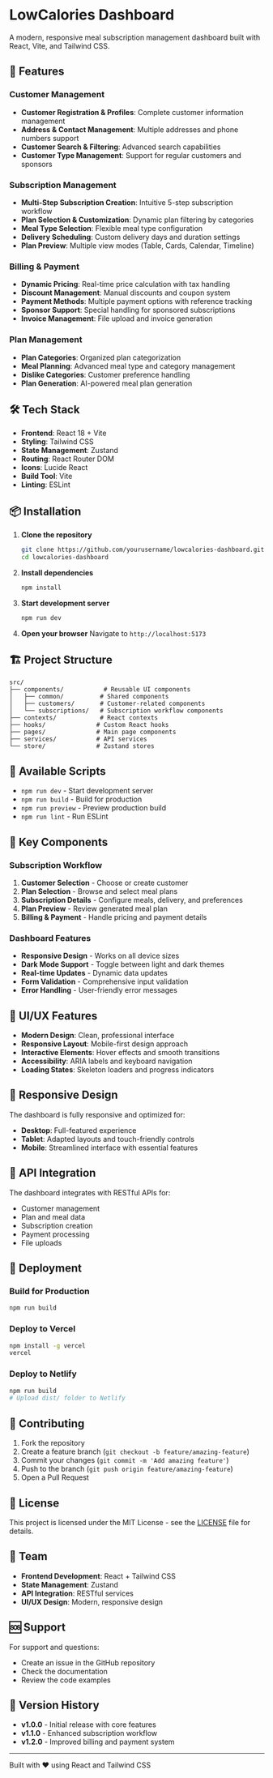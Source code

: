 # LowCalories Dashboard

A modern, responsive meal subscription management dashboard built with React, Vite, and Tailwind CSS.

## 🚀 Features

### Customer Management
- **Customer Registration & Profiles**: Complete customer information management
- **Address & Contact Management**: Multiple addresses and phone numbers support
- **Customer Search & Filtering**: Advanced search capabilities
- **Customer Type Management**: Support for regular customers and sponsors

### Subscription Management
- **Multi-Step Subscription Creation**: Intuitive 5-step subscription workflow
- **Plan Selection & Customization**: Dynamic plan filtering by categories
- **Meal Type Selection**: Flexible meal type configuration
- **Delivery Scheduling**: Custom delivery days and duration settings
- **Plan Preview**: Multiple view modes (Table, Cards, Calendar, Timeline)

### Billing & Payment
- **Dynamic Pricing**: Real-time price calculation with tax handling
- **Discount Management**: Manual discounts and coupon system
- **Payment Methods**: Multiple payment options with reference tracking
- **Sponsor Support**: Special handling for sponsored subscriptions
- **Invoice Management**: File upload and invoice generation

### Plan Management
- **Plan Categories**: Organized plan categorization
- **Meal Planning**: Advanced meal type and category management
- **Dislike Categories**: Customer preference handling
- **Plan Generation**: AI-powered meal plan generation

## 🛠 Tech Stack

- **Frontend**: React 18 + Vite
- **Styling**: Tailwind CSS
- **State Management**: Zustand
- **Routing**: React Router DOM
- **Icons**: Lucide React
- **Build Tool**: Vite
- **Linting**: ESLint

## 📦 Installation

1. **Clone the repository**
   ```bash
   git clone https://github.com/yourusername/lowcalories-dashboard.git
   cd lowcalories-dashboard
   ```

2. **Install dependencies**
   ```bash
   npm install
   ```

3. **Start development server**
   ```bash
   npm run dev
   ```

4. **Open your browser**
   Navigate to `http://localhost:5173`

## 🏗 Project Structure

```
src/
├── components/           # Reusable UI components
│   ├── common/          # Shared components
│   ├── customers/       # Customer-related components
│   └── subscriptions/   # Subscription workflow components
├── contexts/            # React contexts
├── hooks/              # Custom React hooks
├── pages/              # Main page components
├── services/           # API services
└── store/              # Zustand stores
```

## 🔧 Available Scripts

- `npm run dev` - Start development server
- `npm run build` - Build for production
- `npm run preview` - Preview production build
- `npm run lint` - Run ESLint

## 🌟 Key Components

### Subscription Workflow
1. **Customer Selection** - Choose or create customer
2. **Plan Selection** - Browse and select meal plans
3. **Subscription Details** - Configure meals, delivery, and preferences
4. **Plan Preview** - Review generated meal plan
5. **Billing & Payment** - Handle pricing and payment details

### Dashboard Features
- **Responsive Design** - Works on all device sizes
- **Dark Mode Support** - Toggle between light and dark themes
- **Real-time Updates** - Dynamic data updates
- **Form Validation** - Comprehensive input validation
- **Error Handling** - User-friendly error messages

## 🎨 UI/UX Features

- **Modern Design**: Clean, professional interface
- **Responsive Layout**: Mobile-first design approach
- **Interactive Elements**: Hover effects and smooth transitions
- **Accessibility**: ARIA labels and keyboard navigation
- **Loading States**: Skeleton loaders and progress indicators

## 📱 Responsive Design

The dashboard is fully responsive and optimized for:
- **Desktop**: Full-featured experience
- **Tablet**: Adapted layouts and touch-friendly controls
- **Mobile**: Streamlined interface with essential features

## 🔗 API Integration

The dashboard integrates with RESTful APIs for:
- Customer management
- Plan and meal data
- Subscription creation
- Payment processing
- File uploads

## 🚀 Deployment

### Build for Production
```bash
npm run build
```

### Deploy to Vercel
```bash
npm install -g vercel
vercel
```

### Deploy to Netlify
```bash
npm run build
# Upload dist/ folder to Netlify
```

## 🤝 Contributing

1. Fork the repository
2. Create a feature branch (`git checkout -b feature/amazing-feature`)
3. Commit your changes (`git commit -m 'Add amazing feature'`)
4. Push to the branch (`git push origin feature/amazing-feature`)
5. Open a Pull Request

## 📄 License

This project is licensed under the MIT License - see the [LICENSE](LICENSE) file for details.

## 👥 Team

- **Frontend Development**: React + Tailwind CSS
- **State Management**: Zustand
- **API Integration**: RESTful services
- **UI/UX Design**: Modern, responsive design

## 🆘 Support

For support and questions:
- Create an issue in the GitHub repository
- Check the documentation
- Review the code examples

## 🔄 Version History

- **v1.0.0** - Initial release with core features
- **v1.1.0** - Enhanced subscription workflow
- **v1.2.0** - Improved billing and payment system

---

Built with ❤️ using React and Tailwind CSS
